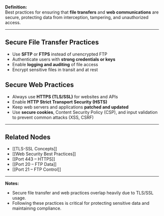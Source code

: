 **Definition:**  
Best practices for ensuring that **file transfers** and **web communications** are secure, protecting data from interception, tampering, and unauthorized access.

---

## **Secure File Transfer Practices**
- Use **SFTP** or **FTPS** instead of unencrypted FTP  
- Authenticate users with **strong credentials or keys**  
- Enable **logging and auditing** of file access  
- Encrypt sensitive files in transit and at rest  

## **Secure Web Practices**
- Always use **HTTPS (TLS/SSL)** for websites and APIs  
- Enable **HTTP Strict Transport Security (HSTS)**  
- Keep web servers and applications **patched and updated**  
- Use **secure cookies**, Content Security Policy (CSP), and input validation to prevent common attacks (XSS, CSRF)  

---

## **Related Nodes**
- [[TLS-SSL Concepts]]  
- [[Web Security Best Practices]]  
- [[Port 443 – HTTPS]]  
- [[Port 20 – FTP Data]]  
- [[Port 21 – FTP Control]]  

---

**Notes:**  
- Secure file transfer and web practices overlap heavily due to TLS/SSL usage.  
- Following these practices is critical for protecting sensitive data and maintaining compliance.